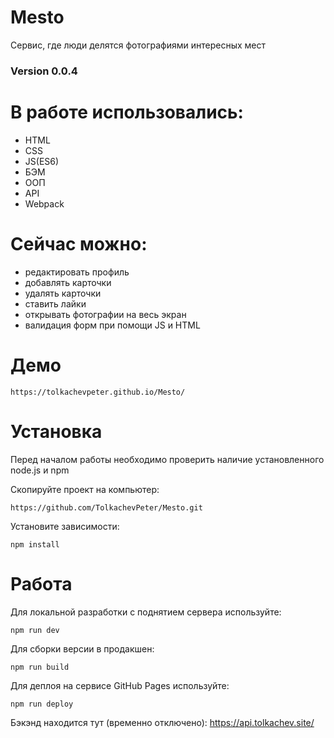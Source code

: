 # Mesto
Cервис, где люди делятся фотографиями интересных мест


### Version 0.0.4

# В работе использовались:
- HTML
- CSS
- JS(ES6)
- БЭМ
- ООП
- API
- Webpack


# Сейчас можно:
- редактировать профиль
- добавлять карточки
- удалять карточки
- ставить лайки
- открывать фотографии на весь экран
- валидация форм при помощи JS и HTML

# Демо

```
https://tolkachevpeter.github.io/Mesto/
```
# Установка 

Перед началом работы необходимо проверить наличие установленного node.js и npm

Скопируйте проект на компьютер:
```
https://github.com/TolkachevPeter/Mesto.git
```
Установите зависимости:
```
npm install
```
# Работа
Для локальной разработки с поднятием сервера используйте:
```
npm run dev
```
Для сборки версии в продакшен:
```
npm run build
```
Для деплоя на сервисе GitHub Pages используйте:
```
npm run deploy
```


Бэкэнд находится тут (временно отключено):
https://api.tolkachev.site/

